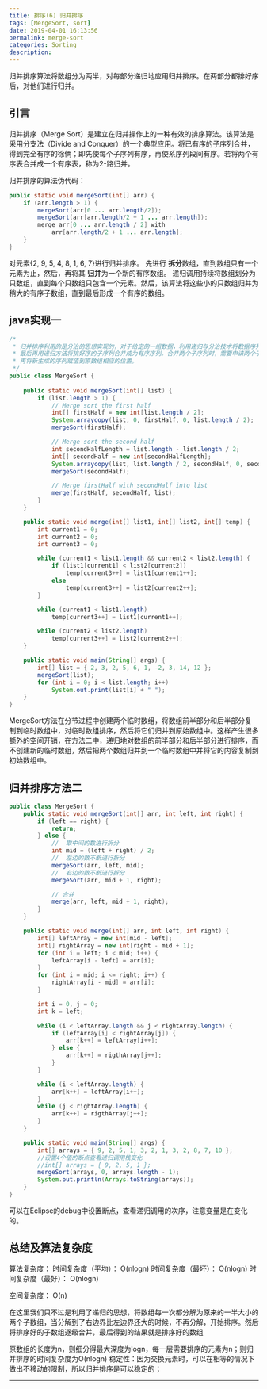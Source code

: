 ```yaml
---
title: 排序(6) 归并排序
tags: [MergeSort, sort]
date: 2019-04-01 16:13:56
permalink: merge-sort
categories: Sorting
description:
---
```

<p class="description">归并排序算法将数组分为两半，对每部分递归地应用归并排序。在两部分都排好序后，对他们进行归并。</p>


<!-- more -->

## 引言
归并排序（Merge Sort）是建立在归并操作上的一种有效的排序算法。该算法是采用分支法（Divide and Conquer）的一个典型应用。将已有序的子序列合并，得到完全有序的徐俩；即先使每个子序列有序，再使系序列段间有序。若将两个有序表合并成一个有序表，称为2-路归并。

归并排序的算法伪代码：
```java
public static void mergeSort(int[] arr) {
    if (arr.length > 1) {
        mergeSort(arr[0 ... arr.length/2]);
        mergeSort(arr[arr.length/2 + 1 ... arr.length]);
        merge arr[0 ... arr.length / 2] with 
            arr[arr.length/2 + 1 ... arr.length];
    }
}
```

对元素{2, 9, 5, 4, 8, 1, 6, 7}进行归并排序。 先进行 **拆分**数组，直到数组只有一个元素为止，然后，再将其 **归并**为一个新的有序数组。
递归调用持续将数组划分为只数组，直到每个只数组只包含一个元素。然后，该算法将这些小的只数组归并为稍大的有序子数组，直到最后形成一个有序的数组。



## java实现一

```java
/*
 * 归并排序利用的是分治的思想实现的，对于给定的一组数据，利用递归与分治技术将数据序列划分成*为越来越小的子序列，之后对子序列排序，
 * 最后再用递归方法将排好序的子序列合并成为有序序列。合并两个子序列时，需要申请两个子序列加*起来长度的内存，临时存储新的生成序列，
 * 再将新生成的序列赋值到原数组相应的位置。
 */
public class MergeSort {
	
	public static void mergeSort(int[] list) {
		if (list.length > 1) {
			// Merge sort the first half
			int[] firstHalf = new int[list.length / 2];
			System.arraycopy(list, 0, firstHalf, 0, list.length / 2);
			mergeSort(firstHalf);

			// Merge sort the second half
			int secondHalfLength = list.length - list.length / 2;
			int[] secondHalf = new int[secondHalfLength];
			System.arraycopy(list, list.length / 2, secondHalf, 0, secondHalfLength);
			mergeSort(secondHalf);

			// Merge firstHalf with secondHalf into list
			merge(firstHalf, secondHalf, list);
		}
	}

	public static void merge(int[] list1, int[] list2, int[] temp) {
		int current1 = 0;
		int current2 = 0;
		int current3 = 0;

		while (current1 < list1.length && current2 < list2.length) {
			if (list1[current1] < list2[current2])
				temp[current3++] = list1[current1++];
			else
				temp[current3++] = list2[current2++];
		}

		while (current1 < list1.length)
			temp[current3++] = list1[current1++];

		while (current2 < list2.length)
			temp[current3++] = list2[current2++];
	}

	public static void main(String[] args) {
		int[] list = { 2, 3, 2, 5, 6, 1, -2, 3, 14, 12 };
		mergeSort(list);
		for (int i = 0; i < list.length; i++)
			System.out.print(list[i] + " ");
	}
}

```

MergeSort方法在分节过程中创建两个临时数组，将数组前半部分和后半部分复制到临时数组中，对临时数组排序，然后将它们归并到原始数组中。这样产生很多额外的空间开销，在方法二中，递归地对数组的前半部分和后半部分进行排序，而不创建新的临时数组，然后把两个数组归并到一个临时数组中并将它的内容复制到初始数组中。

## 归并排序方法二

```java
public class MergeSort {
	public static void mergeSort(int[] arr, int left, int right) {
		if (left == right) {
			return;
		} else {
			//  取中间的数进行拆分
			int mid = (left + right) / 2;
			//  左边的数不断进行拆分
			mergeSort(arr, left, mid);
			//  右边的数不断进行拆分
			mergeSort(arr, mid + 1, right);

			// 合并
			merge(arr, left, mid + 1, right);
		}
	}

	public static void merge(int[] arr, int left, int right) {
		int[] leftArray = new int[mid - left];
		int[] rightArray = new int[right - mid + 1];
		for (int i = left; i < mid; i++) {
			leftArray[i - left] = arr[i];
		}
		for (int i = mid; i <= right; i++) {
			rightArray[i - mid] = arr[i];
		}

		int i = 0, j = 0;
		int k = left;

		while (i < leftArray.length && j < rightArray.length) {
			if (leftArray[i] < rightArray[j]) {
				arr[k++] = leftArray[i++];
			} else {
				arr[k++] = rigthArray[j++];
			}
		}

		while (i < leftArray.length) {
			arr[k++] = leftArray[i++];
		}
		while (j < rightArray.length) {
			arr[k++] = rigthArray[j++];
		}
	}

	public static void main(String[] args) {
		int[] arrays = { 9, 2, 5, 1, 3, 2, 1, 3, 2, 8, 7, 10 };
		//设置4个值的断点查看递归调用栈变化
		//int[] arrays = { 9, 2, 5, 1 };
		mergeSort(arrays, 0, arrays.length - 1);
		System.out.println(Arrays.toString(arrays));
	}
}
````

可以在Eclipse的debug中设置断点，查看递归调用的次序，注意变量是在变化的。


## 总结及算法复杂度

算法复杂度：
时间复杂度（平均）： O(nlogn)
时间复杂度（最坏）： O(nlogn)
时间复杂度（最好）： O(nlogn)

空间复杂度：  O(n)


在这里我们只不过是利用了递归的思想，将数组每一次都分解为原来的一半大小的两个子数组，当分解到了右边界比左边界还大的时候，不再分解，开始排序。然后将排序好的子数组逐级合并，最后得到的结果就是排序好的数组


原数组的长度为n，则细分得最大深度为logn，每一层需要排序的元素为n；则归并排序的时间复杂度为O(nlogn)
稳定性：因为交换元素时，可以在相等的情况下做出不移动的限制，所以归并排序是可以稳定的；






<hr />